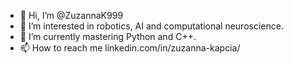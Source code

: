 - 👋 Hi, I’m @ZuzannaK999
- 👀 I’m interested in robotics, AI and computational neuroscience.
- 🌱 I’m currently mastering Python and C++.
- 📫 How to reach me linkedin.com/in/zuzanna-kapcia/

<!---
ZuzannaK999/ZuzannaK999 is a ✨ special ✨ repository because its `README.md` (this file) appears on your GitHub profile.
You can click the Preview link to take a look at your changes.
--->
